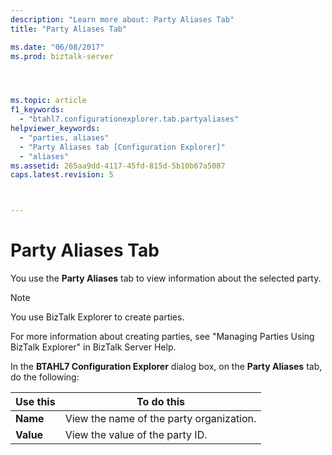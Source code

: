 ```yaml
---
description: "Learn more about: Party Aliases Tab"
title: "Party Aliases Tab"

ms.date: "06/08/2017"
ms.prod: biztalk-server




ms.topic: article
f1_keywords: 
  - "btahl7.configurationexplorer.tab.partyaliases"
helpviewer_keywords: 
  - "parties, aliases"
  - "Party Aliases tab [Configuration Explorer]"
  - "aliases"
ms.assetid: 265aa9dd-4117-45fd-815d-5b10b67a5087
caps.latest.revision: 5



---
```

# Party Aliases Tab
You use the **Party Aliases** tab to view information about the selected party.  
  
> [!NOTE]
>  You use BizTalk Explorer to create parties.  
  
 For more information about creating parties, see "Managing Parties Using BizTalk Explorer" in BizTalk Server Help.  
  
 In the **BTAHL7 Configuration Explorer** dialog box, on the **Party Aliases** tab, do the following:  
  
|Use this|To do this|  
|--------------|----------------|  
|**Name**|View the name of the party organization.|  
|**Value**|View the value of the party ID.|
